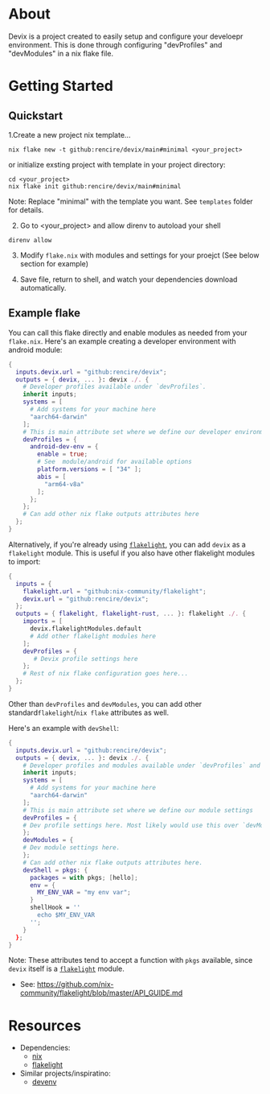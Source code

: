 # About

Devix is a project created to easily setup and configure your develoepr environment.
This is done through configuring "devProfiles" and "devModules" in a nix flake file.


# Getting Started

## Quickstart

1.Create a new project nix template...

```
nix flake new -t github:rencire/devix/main#minimal <your_project>

```

or initialize exsting project with template in your project directory:

```
cd <your_project>
nix flake init github:rencire/devix/main#minimal
```

Note: Replace "minimal" with the template you want.  See `templates` folder for details.

2. Go to <your_project> and allow direnv to autoload your shell

```
direnv allow
```

3. Modify `flake.nix` with modules and settings for your proejct
   (See below section for example)

4. Save file, return to shell, and watch your dependencies download automatically.

## Example flake

You can call this flake directly and enable modules as needed from your `flake.nix`.
Here's an example creating a developer environment with android module:

```nix
{
  inputs.devix.url = "github:rencire/devix";
  outputs = { devix, ... }: devix ./. {
    # Developer profiles available under `devProfiles`.
    inherit inputs;
    systems = [
      # Add systems for your machine here
      "aarch64-darwin"
    ];
    # This is main attribute set where we define our developer environment settings
    devProfiles = {
      android-dev-env = {
        enable = true;
        # See  module/android for available options
        platform.versions = [ "34" ];
        abis = [
          "arm64-v8a"
        ];
      };
    };
    # Can add other nix flake outputs attributes here
  };
}
```


Alternatively, if you're already using [`flakelight`](https://github.com/nix-community/flakelight), you can
add `devix` as a `flakelight` module.
This is useful if you also have other flakelight modules to import:

```nix
{
  inputs = {
    flakelight.url = "github:nix-community/flakelight";
    devix.url = "github:rencire/devix";
  };
  outputs = { flakelight, flakelight-rust, ... }: flakelight ./. {
    imports = [
      devix.flakelightModules.default
      # Add other flakelight modules here
    ];
    devProfiles = {
       # Devix profile settings here
    };
    # Rest of nix flake configuration goes here...
  };
}
```

Other than `devProfiles` and `devModules`, you can add other standard`flakelight`/`nix flake` attributes as well.

Here's an example with `devShell`:

```nix
{
  inputs.devix.url = "github:rencire/devix";
  outputs = { devix, ... }: devix ./. {
    # Developer profiles and modules available under `devProfiles` and `devModules`.
    inherit inputs;
    systems = [
      # Add systems for your machine here
      "aarch64-darwin"
    ];
    # This is main attribute set where we define our module settings
    devProfiles = {
    # Dev profile settings here. Most likely would use this over `devModules`
    };
    devModules = {
    # Dev module settings here. 
    };
    # Can add other nix flake outputs attributes here.  
    devShell = pkgs: {
      packages = with pkgs; [hello];
      env = {
        MY_ENV_VAR = "my env var";
      }
      shellHook = ''
        echo $MY_ENV_VAR
      '';
    }
  };
}
```
Note: These attributes tend to accept a function with `pkgs` available, since `devix` itself is a [`flakelight`](https://github.com/nix-community/flakelight)
module.
- See: https://github.com/nix-community/flakelight/blob/master/API_GUIDE.md



# Resources

- Dependencies:
  - [nix](https://nixos.org/)
  - [flakelight](https://github.com/nix-community/flakelight)
- Similar projects/inspiratino:
  - [devenv](https://github.com/cachix/devenv)




